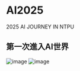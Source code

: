 # AI2025
2025 AI JOURNEY IN NTPU 
## 第一次進入AI世界

![image](https://github.com/user-attachments/assets/3769c47a-e572-4ba6-a705-48c047e9e13f)    ![image](https://github.com/user-attachments/assets/f3b93100-d5d8-4a13-bfa9-67ab87ebad4d)

